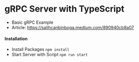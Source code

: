 # gRPC Server with TypeScript

- Basic gRPC Example
- Article: https://salihcanbinboga.medium.com/890940cb8a07

#### Installation
- Install Packages
`npm install`
- Start Server with Script
`npm run start`
